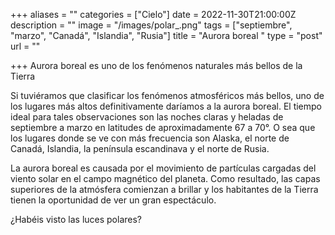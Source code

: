 +++
aliases = ""
categories = ["Cielo"]
date = 2022-11-30T21:00:00Z
description = ""
image = "/images/polar_.png"
tags = ["septiembre", "marzo", "Canadá", "Islandia", "Rusia"]
title = "Aurora boreal "
type = "post"
url = ""

+++
Aurora boreal es uno de los fenómenos naturales más bellos de la Tierra  
  
Si tuviéramos que clasificar los fenómenos atmosféricos más bellos, uno de los lugares más altos definitivamente daríamos a la aurora boreal. El tiempo ideal para tales observaciones son las noches claras y heladas de septiembre a marzo en latitudes de aproximadamente 67 a 70°. O sea que los lugares donde se ve con más frecuencia son Alaska, el norte de Canadá, Islandia, la península escandinava y el norte de Rusia.  
  
La aurora boreal es causada por el movimiento de partículas cargadas del viento solar en el campo magnético del planeta. Como resultado, las capas superiores de la atmósfera comienzan a brillar y los habitantes de la Tierra tienen la oportunidad de ver un gran espectáculo.  
  
¿Habéis visto las luces polares?